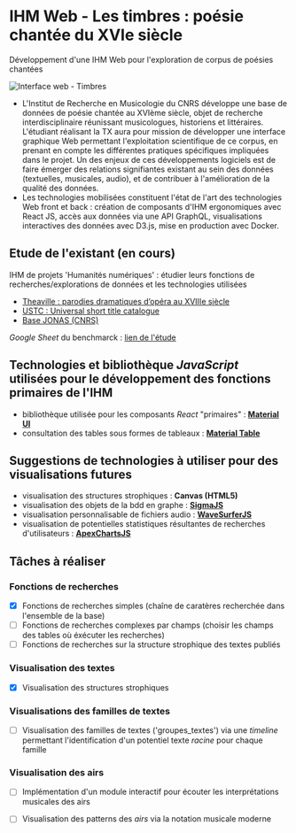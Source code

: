 # IHM Web - Les timbres : poésie chantée du XVIe siècle
Développement d'une IHM Web pour l'exploration de corpus de poésies chantées

![Interface web - Timbres](https://i.ytimg.com/vi/RWHYzeiAYyY/maxresdefault.jpg "Interface web - Timbres")

 - L'Institut de Recherche en Musicologie du CNRS développe une base de données de poésie chantée au XVIème siècle, objet de recherche interdisciplinaire réunissant musicologues, historiens et littéraires. L'étudiant réalisant la TX aura pour mission de développer une interface graphique Web permettant l'exploitation scientifique de ce corpus, en prenant en compte les différentes pratiques spécifiques impliquées dans le projet. Un des enjeux de ces développements logiciels est de faire émerger des relations signifiantes existant au sein des données (textuelles, musicales, audio), et de contribuer à l'amélioration de la qualité des données. 
 - Les technologies mobilisées constituent l'état de l'art des technologies Web front et back : création de composants d'IHM ergonomiques avec React JS, accès aux données via une API GraphQL, visualisations interactives des données avec D3.js, mise en production avec Docker.

## Etude de l'existant (en cours)
IHM de projets 'Humanités numériques' : étudier leurs fonctions de recherches/explorations de données et les technologies utilisées

 - [Theaville : parodies dramatiques d’opéra au XVIIIe siècle](http://www.theaville.org/)
 - [USTC : Universal short title catalogue](https://www.ustc.ac.uk/)
 - [Base JONAS (CNRS)](http://jonas.irht.cnrs.fr/)

*Google Sheet* du benchmarck : [lien de l'étude](https://docs.google.com/spreadsheets/d/1B1YnON8SuA0V4xN6E9_GuyWgDd_7prJPd_0kmvBpcFY/edit?usp=sharing)

## Technologies et bibliothèque *JavaScript* utilisées pour le développement des fonctions primaires de l'IHM

 - bibliothèque utilisée pour les composants *React* "primaires" : [**Material UI**](https://material-ui.com/)
 - consultation des tables sous formes de tableaux : [**Material Table**](https://material-table.com/#/)

## Suggestions de technologies à utiliser pour des visualisations futures

 - visualisation des structures strophiques : **Canvas (HTML5)**
 - visualisation des objets de la bdd en graphe : [**SigmaJS**](http://sigmajs.org/)
 - visualisation personnalisable de fichiers audio : [**WaveSurferJS**](https://wavesurfer-js.org/)
 - visualisation de potentielles statistiques résultantes de recherches d'utilisateurs : [**ApexChartsJS**](https://apexcharts.com/react-chart-demos/)

## Tâches à réaliser

### Fonctions de recherches 
- [x] Fonctions de recherches simples (chaîne de caratères recherchée dans l'ensemble de la base)
- [ ] Fonctions de recherches complexes par champs (choisir les champs des tables où éxécuter les recherches)
- [ ] Fonctions de recherches sur la structure strophique des textes publiés

### Visualisation des textes
- [x] Visualisation des structures strophiques 

### Visualisations des familles de textes
- [ ] Visualisation des familles de textes ('groupes_textes') via une _timeline_ permettant l'identification d'un potentiel texte _racine_ pour chaque famille

### Visualisation des airs
- [ ] Implémentation d'un module interactif pour écouter les interprétations musicales des airs
- [ ] Visualisation des patterns des _airs_ via la notation musicale moderne
 
